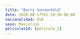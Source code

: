 ```yaml
---
title: "Barry Sonnenfeld"
date: 2020-08-17T01:19:36-06:00
nacionalidad: USA
sexo: Masculino
peliculasId: [pelicula_1]
---
```


